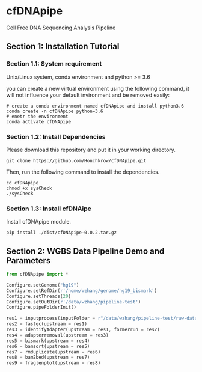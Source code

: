 # cfDNApipe
Cell Free DNA Sequencing Analysis Pipeline

## Section 1: Installation Tutorial

### Section 1.1: System requirement
Unix/Linux system, conda environment and python >= 3.6

you can create a new virtual environment using the following command, it will not influence your default invironment and be removed easily:

```shell
# create a conda environment named cfDNApipe and install python3.6
conda create -n cfDNApipe python=3.6
# enetr the environment
conda activate cfDNApipe
```

### Section 1.2: Install Dependencies
Please download this repository and put it in your working directory.

```shell
git clone https://github.com/Honchkrow/cfDNApipe.git
```

Then, run the following command to install the dependencies.

```shell
cd cfDNApipe
chmod +x sysCheck
./sysCheck
```

### Section 1.3: Install cfDNAipe
Install cfDNApipe module.

```shell
pip install ./dist/cfDNApipe-0.0.2.tar.gz
```

## Section 2: WGBS Data Pipeline Demo and Parameters
```Python
from cfDNApipe import *

Configure.setGenome("hg19")
Configure.setRefDir(r'/home/wzhang/genome/hg19_bismark')
Configure.setThreads(20)
Configure.setOutDir(r'/data/wzhang/pipeline-test')
Configure.pipeFolderInit()

res1 = inputprocess(inputFolder = r"/data/wzhang/pipeline-test/raw-data")
res2 = fastqc(upstream = res1)
res3 = identifyAdapter(upstream = res1, formerrun = res2)
res4 = adapterremoval(upstream = res3)
res5 = bismark(upstream = res4)
res6 = bamsort(upstream = res5)
res7 = rmduplicate(upstream = res6)
res8 = bam2bed(upstream = res7)
res9 = fraglenplot(upstream = res8)
```
